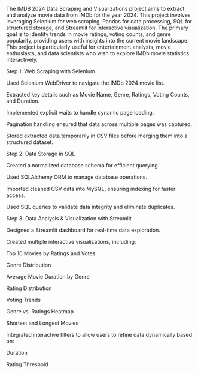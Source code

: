 The IMDB 2024 Data Scraping and Visualizations project aims to extract and analyze movie data from IMDb for the year 2024. 
This project involves leveraging Selenium for web scraping, Pandas for data processing, SQL for structured storage, and Streamlit for interactive visualization. 
The primary goal is to identify trends in movie ratings, voting counts, and genre popularity, providing users with insights into the current movie landscape.
This project is particularly useful for entertainment analysts, movie enthusiasts, and data scientists who wish to explore IMDb movie statistics interactively.


Step 1: Web Scraping with Selenium

Used Selenium WebDriver to navigate the IMDb 2024 movie list.

Extracted key details such as Movie Name, Genre, Ratings, Voting Counts, and Duration.

Implemented explicit waits to handle dynamic page loading.

Pagination handling ensured that data across multiple pages was captured.

Stored extracted data temporarily in CSV files before merging them into a structured dataset.

Step 2: Data Storage in SQL

Created a normalized database schema for efficient querying.

Used SQLAlchemy ORM to manage database operations.

Imported cleaned CSV data into MySQL, ensuring indexing for faster access.

Used SQL queries to validate data integrity and eliminate duplicates.

Step 3: Data Analysis & Visualization with Streamlit

Designed a Streamlit dashboard for real-time data exploration.

Created multiple interactive visualizations, including: 

Top 10 Movies by Ratings and Votes

Genre Distribution

Average Movie Duration by Genre

Rating Distribution

Voting Trends

Genre vs. Ratings Heatmap

Shortest and Longest Movies

Integrated interactive filters to allow users to refine data dynamically based on: 

Duration

Rating Threshold


